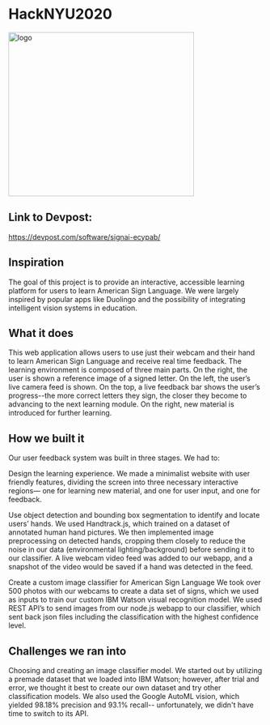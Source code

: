 # HackNYU2020

<img src="https://i.ibb.co/kQnbRyk/Sign-AI-thumbnail.png" alt="logo" width="367" height="324">

## Link to Devpost:
https://devpost.com/software/signai-ecypab/

## Inspiration
The goal of this project is to provide an interactive, accessible learning platform for users to learn American Sign Language. We were largely inspired by popular apps like Duolingo and the possibility of integrating intelligent vision systems in education.

## What it does
This web application allows users to use just their webcam and their hand to learn American Sign Language and receive real time feedback. The learning environment is composed of three main parts. On the right, the user is shown a reference image of a signed letter. On the left, the user’s live camera feed is shown. On the top, a live feedback bar shows the user’s progress--the more correct letters they sign, the closer they become to advancing to the next learning module. On the right, new material is introduced for further learning.

## How we built it
Our user feedback system was built in three stages. We had to:

Design the learning experience.
We made a minimalist website with user friendly features, dividing the screen into three necessary interactive regions— one for learning new material, and one for user input, and one for feedback.

Use object detection and bounding box segmentation to identify and locate users’ hands.
We used Handtrack.js, which trained on a dataset of annotated human hand pictures. We then implemented image preprocessing on detected hands, cropping them closely to reduce the noise in our data (environmental lighting/background) before sending it to our classifier. A live webcam video feed was added to our webapp, and a snapshot of the video would be saved if a hand was detected in the feed.

Create a custom image classifier for American Sign Language
We took over 500 photos with our webcams to create a data set of signs, which we used as inputs to train our custom IBM Watson visual recognition model. We used REST API’s to send images from our node.js webapp to our classifier, which sent back json files including the classification with the highest confidence level.

## Challenges we ran into
Choosing and creating an image classifier model. We started out by utilizing a premade dataset that we loaded into IBM Watson; however, after trial and error, we thought it best to create our own dataset and try other classification models. We also used the Google AutoML vision, which yielded 98.18% precision and 93.1% recall-- unfortunately, we didn't have time to switch to its API.
